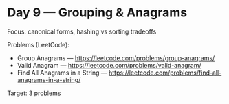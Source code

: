 # Day 9 — Grouping & Anagrams

Focus: canonical forms, hashing vs sorting tradeoffs

Problems (LeetCode):
- Group Anagrams — https://leetcode.com/problems/group-anagrams/
- Valid Anagram — https://leetcode.com/problems/valid-anagram/
- Find All Anagrams in a String — https://leetcode.com/problems/find-all-anagrams-in-a-string/

Target: 3 problems
